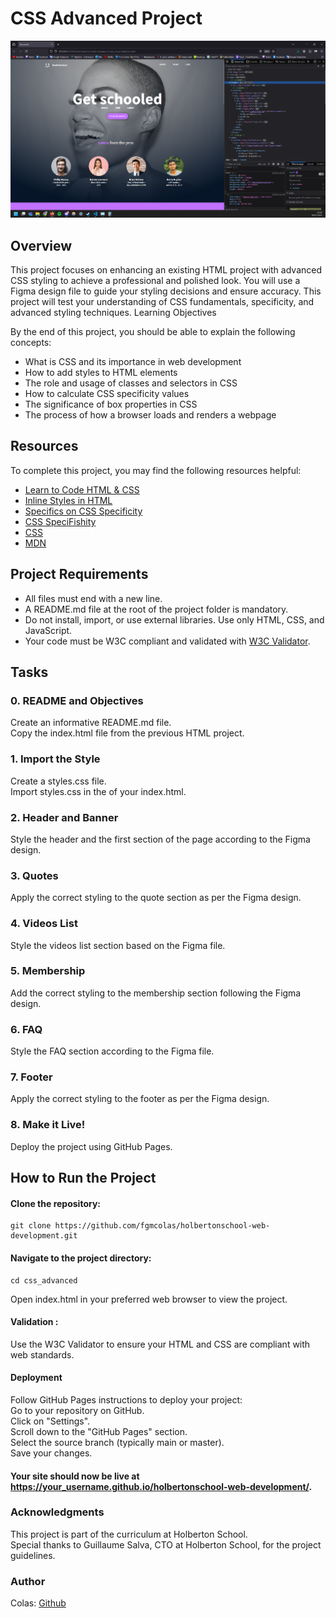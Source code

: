 # CSS Advanced Project

![Custom Get Schooled](website.png)

## Overview

This project focuses on enhancing an existing HTML project with advanced CSS styling to achieve a professional and polished look. You will use a Figma design file to guide your styling decisions and ensure accuracy. This project will test your understanding of CSS fundamentals, specificity, and advanced styling techniques.
Learning Objectives

By the end of this project, you should be able to explain the following concepts:

-    What is CSS and its importance in web development
-    How to add styles to HTML elements
-    The role and usage of classes and selectors in CSS
-    How to calculate CSS specificity values
-    The significance of box properties in CSS
-    The process of how a browser loads and renders a webpage

## Resources

To complete this project, you may find the following resources helpful:

-    [Learn to Code HTML & CSS](https://learn.shayhowe.com/html-css/)
-    [Inline Styles in HTML](https://www.codecademy.com/article/html-inline-styles)
-    [Specifics on CSS Specificity](https://css-tricks.com/specifics-on-css-specificity/)
-    [CSS SpeciFishity](http://www.standardista.com/cgi-sys/suspendedpage.cgi)
-    [CSS](https://developer.mozilla.org/en-US/docs/Learn/CSS)
-    [MDN](https://developer.mozilla.org/en-US/)

## Project Requirements

-    All files must end with a new line.
-    A README.md file at the root of the project folder is mandatory.
-    Do not install, import, or use external libraries. Use only HTML, CSS, and JavaScript.
-    Your code must be W3C compliant and validated with [W3C Validator](https://github.com/hs-hq/W3C-Validator).

## Tasks
### 0. README and Objectives

Create an informative README.md file.\
Copy the index.html file from the previous HTML project.

### 1. Import the Style

Create a styles.css file.\
Import styles.css in the <head> of your index.html.

### 2. Header and Banner

Style the header and the first section of the page according to the Figma design.

### 3. Quotes

Apply the correct styling to the quote section as per the Figma design.

### 4. Videos List

Style the videos list section based on the Figma file.

### 5. Membership

Add the correct styling to the membership section following the Figma design.

### 6. FAQ

Style the FAQ section according to the Figma file.

### 7. Footer

Apply the correct styling to the footer as per the Figma design.

### 8. Make it Live!

Deploy the project using GitHub Pages.

## How to Run the Project

#### Clone the repository:

    git clone https://github.com/fgmcolas/holbertonschool-web-development.git

#### Navigate to the project directory:

    cd css_advanced

Open index.html in your preferred web browser to view the project.

#### Validation :

Use the W3C Validator to ensure your HTML and CSS are compliant with web standards.

#### Deployment

Follow GitHub Pages instructions to deploy your project:\
        Go to your repository on GitHub.\
        Click on "Settings".\
        Scroll down to the "GitHub Pages" section.\
        Select the source branch (typically main or master).\
        Save your changes.

#### Your site should now be live at https://your_username.github.io/holbertonschool-web-development/.
### Acknowledgments

This project is part of the curriculum at Holberton School.\
Special thanks to Guillaume Salva, CTO at Holberton School, for the project guidelines.

### Author

Colas: [Github](https://github.com/fgmcolas)